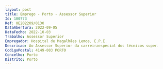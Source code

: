 ```yaml
--- 
layout: post
title: Emprego - Porto - Assessor Superior
Id: 100773
Ref: OE202209/0130
DataAbertura: 2022-09-05
DataFecho: 2022-10-03
Trabalho: Assessor Superior
Empregador: Hospital de Magalhães Lemos, E.P.E.
Descricao: Ao Assessor Superior da carreiraespecial dos técnicos superiores de saúde — ramo de psicologia clínica, são atribuídas as funçõesprevistas no artigo 2.º, n.º 3, do Decreto  Lei n.º 241 94, de 22 de setembro, na sua redação atual,tendo em conta os níveis de complexidade e responsabilidade em que se desenvolvem.
CodigoPostal: 4149-003 PORTO
Concelho: Porto
Distrito: Porto
--- 
```


